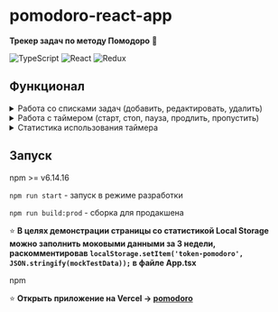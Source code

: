 # pomodoro-react-app

**Трекер задач по методу Помодоро** 🍅

![TypeScript](https://img.shields.io/badge/-typescript-%23007ACC?logo=typescript&logoColor=white&style=flat)
![React](https://img.shields.io/badge/-REACTJS-61DAFB?logo=react&logoColor=white&style=flat)
![Redux](https://img.shields.io/badge/-redux-764ABC?logo=redux&logoColor=white&style=flat)

## Функционал

<details>
<summary markdown="span"> Работа со списками задач (добавить, редактировать, удалить)</summary>
:bookmark_tabs:

Пользователь может запланировать несколько задач на свой день и для каждой
задать примерное количество «помидоров», которое необходимо, чтобы её
сделать.

Верхняя задача из списка — это текущая задача.
 </details>

<details>
 <summary markdown="span"> Работа с таймером (старт, стоп, пауза, продлить, пропустить)</summary>
:alarm_clock:

Как только пользователь готов, он запускает таймер. Если его отвлекли, то
пользователь останавливает таймер, «помидорка» при этом не засчитывается.

Пользователь может поставить таймер на паузу и пропустить «помидорку» или
перерыв.
 </details>

 <details>
<summary markdown="span"> Статистика использования таймера</summary>
:bar_chart:

На этой странице отображается статистика по использованию приложения и
некоторые полезные метрики.

Пользователь может посмотреть столбчатую диаграмму с количеством часов, когда он работал с таймером.

Может выбрать неделю, за которую он хочет посмотреть статистику.

Может посмотреть дополнительные метрики, такие как:

- Фокус (отношение времени работы с таймером ко времени, потраченному на законченные «помидорки»).

- Время на паузе.

- Остановки.
</details>

## Запуск

npm >= v6.14.16

`npm run start` - запуск в режиме разработки

`npm run build:prod` - сборка для продакшена

:star: **В целях демонстрации страницы со статистикой Local Storage можно заполнить моковыми данными за 3 недели, раскомментировав
`localStorage.setItem('token-pomodoro', JSON.stringify(mockTestData));` в файле App.tsx**

npm

:star: **Открыть приложение на Vercel -> [pomodoro](https://pomodoro-box-tracker.vercel.app/)**
